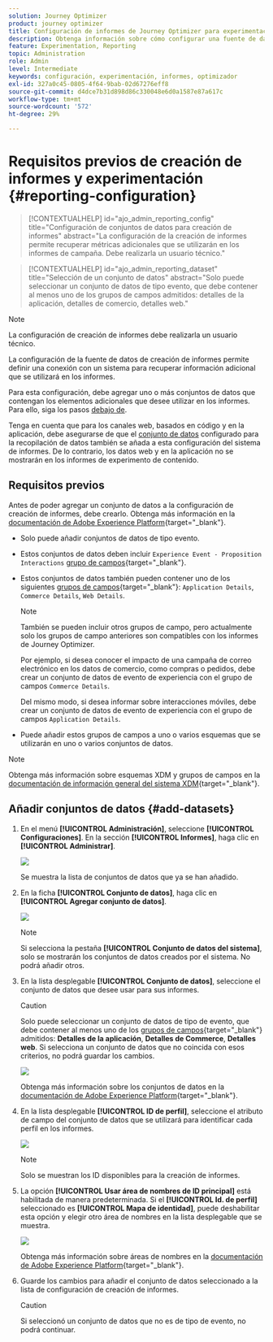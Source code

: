 ```yaml
---
solution: Journey Optimizer
product: journey optimizer
title: Configuración de informes de Journey Optimizer para experimentación
description: Obtenga información sobre cómo configurar una fuente de datos de creación de informes
feature: Experimentation, Reporting
topic: Administration
role: Admin
level: Intermediate
keywords: configuración, experimentación, informes, optimizador
exl-id: 327a0c45-0805-4f64-9bab-02d67276eff8
source-git-commit: d4dce7b31d898d86c330048e6d0a1587e87a617c
workflow-type: tm+mt
source-wordcount: '572'
ht-degree: 29%

---
```


# Requisitos previos de creación de informes y experimentación {#reporting-configuration}

>[!CONTEXTUALHELP]
>id="ajo_admin_reporting_config"
>title="Configuración de conjuntos de datos para creación de informes"
>abstract="La configuración de la creación de informes permite recuperar métricas adicionales que se utilizarán en los informes de campaña. Debe realizarla un usuario técnico."

>[!CONTEXTUALHELP]
>id="ajo_admin_reporting_dataset"
>title="Selección de un conjunto de datos"
>abstract="Solo puede seleccionar un conjunto de datos de tipo evento, que debe contener al menos uno de los grupos de campos admitidos: detalles de la aplicación, detalles de comercio, detalles web."

>[!NOTE]
>
>La configuración de creación de informes debe realizarla un usuario técnico.

La configuración de la fuente de datos de creación de informes permite definir una conexión con un sistema para recuperar información adicional que se utilizará en los informes.

Para esta configuración, debe agregar uno o más conjuntos de datos que contengan los elementos adicionales que desee utilizar en los informes. Para ello, siga los pasos [debajo de](#add-datasets).

Tenga en cuenta que para los canales web, basados en código y en la aplicación, debe asegurarse de que el [conjunto de datos](../data/get-started-datasets.md) configurado para la recopilación de datos también se añada a esta configuración del sistema de informes. De lo contrario, los datos web y en la aplicación no se mostrarán en los informes de experimento de contenido.

## Requisitos previos

Antes de poder agregar un conjunto de datos a la configuración de creación de informes, debe crearlo. Obtenga más información en la [documentación de Adobe Experience Platform](https://experienceleague.adobe.com/docs/experience-platform/catalog/datasets/user-guide.html#create){target="_blank"}.

* Solo puede añadir conjuntos de datos de tipo evento.

* Estos conjuntos de datos deben incluir `Experience Event - Proposition Interactions` [grupo de campos](https://experienceleague.adobe.com/docs/experience-platform/xdm/tutorials/create-schema-ui.html?lang=es#field-group){target="_blank"}.

* Estos conjuntos de datos también pueden contener uno de los siguientes [grupos de campos](https://experienceleague.adobe.com/docs/experience-platform/xdm/tutorials/create-schema-ui.html?lang=es#field-group){target="_blank"}: `Application Details`, `Commerce Details`, `Web Details`.

  >[!NOTE]
  >
  >También se pueden incluir otros grupos de campo, pero actualmente solo los grupos de campo anteriores son compatibles con los informes de Journey Optimizer.

  Por ejemplo, si desea conocer el impacto de una campaña de correo electrónico en los datos de comercio, como compras o pedidos, debe crear un conjunto de datos de evento de experiencia con el grupo de campos `Commerce Details`.

  Del mismo modo, si desea informar sobre interacciones móviles, debe crear un conjunto de datos de evento de experiencia con el grupo de campos `Application Details`.

  <!--The metrics corresponding to each field group are listed [here](#objective-list).-->

* Puede añadir estos grupos de campos a uno o varios esquemas que se utilizarán en uno o varios conjuntos de datos.

>[!NOTE]
>
>Obtenga más información sobre esquemas XDM y grupos de campos en la [documentación de información general del sistema XDM](https://experienceleague.adobe.com/docs/experience-platform/xdm/home.html?lang=es){target="_blank"}.

<!--
## Objectives corresponding to each field group {#objective-list}

The table below shows which metrics will be added to the **[!UICONTROL Objectives]** tab of your campaign reports for each field group.

| Field group | Objectives |
|--- |--- |
| Commerce Details | Price Total<br>Payment Amount<br>(Unique) Checkouts<br>(Unique) Product List Adds<br>(Unique) Product List Opens<br>(Unique) Product List Removal<br>(Unique) Product List Views<br>(Unique) Product Views<br>(Unique) Purchases<br>(Unique) Save For Laters<br>Product Price Total<br>Product Quantity |
| Application Details | (Unique) App Launches<br>First App Launches<br>(Unique) App Installs<br>(Unique) App Upgrades |
| Web Details | (Unique) Page Views |
-->

## Añadir conjuntos de datos {#add-datasets}

1. En el menú **[!UICONTROL Administración]**, seleccione **[!UICONTROL Configuraciones]**. En la sección **[!UICONTROL Informes]**, haga clic en **[!UICONTROL Administrar]**.

   ![](assets/reporting-config-menu.png)

   Se muestra la lista de conjuntos de datos que ya se han añadido.

1. En la ficha **[!UICONTROL Conjunto de datos]**, haga clic en **[!UICONTROL Agregar conjunto de datos]**.

   ![](assets/reporting-config-add.png)

   >[!NOTE]
   >
   >Si selecciona la pestaña **[!UICONTROL Conjunto de datos del sistema]**, solo se mostrarán los conjuntos de datos creados por el sistema. No podrá añadir otros.

1. En la lista desplegable **[!UICONTROL Conjunto de datos]**, seleccione el conjunto de datos que desee usar para sus informes.

   >[!CAUTION]
   >
   >Solo puede seleccionar un conjunto de datos de tipo de evento, que debe contener al menos uno de los [grupos de campos](https://experienceleague.adobe.com/docs/experience-platform/xdm/tutorials/create-schema-ui.html?lang=es#field-group){target="_blank"} admitidos: **Detalles de la aplicación**, **Detalles de Commerce**, **Detalles web**. Si selecciona un conjunto de datos que no coincida con esos criterios, no podrá guardar los cambios.

   ![](assets/reporting-config-datasets.png)

   Obtenga más información sobre los conjuntos de datos en la [documentación de Adobe Experience Platform](https://experienceleague.adobe.com/docs/experience-platform/catalog/datasets/overview.html?lang=es){target="_blank"}.

1. En la lista desplegable **[!UICONTROL ID de perfil]**, seleccione el atributo de campo del conjunto de datos que se utilizará para identificar cada perfil en los informes.

   ![](assets/reporting-config-profile-id.png)

   >[!NOTE]
   >
   >Solo se muestran los ID disponibles para la creación de informes.

1. La opción **[!UICONTROL Usar área de nombres de ID principal]** está habilitada de manera predeterminada. Si el **[!UICONTROL Id. de perfil]** seleccionado es **[!UICONTROL Mapa de identidad]**, puede deshabilitar esta opción y elegir otro área de nombres en la lista desplegable que se muestra.

   ![](assets/reporting-config-namespace.png)

   Obtenga más información sobre áreas de nombres en la [documentación de Adobe Experience Platform](https://experienceleague.adobe.com/docs/experience-platform/identity/namespaces.html?lang=es){target="_blank"}.

1. Guarde los cambios para añadir el conjunto de datos seleccionado a la lista de configuración de creación de informes.

   >[!CAUTION]
   >
   >Si seleccionó un conjunto de datos que no es de tipo de evento, no podrá continuar.


<!--
When building your campaign reports, you can now see the metrics corresponding to the field groups used in the datasets you added. Go to the **[!UICONTROL Objectives]** tab and select the metrics of your choice to better fine-tune your reports. [Learn more](content-experiment.md#objectives-global)

![](assets/reporting-config-objectives.png)

>[!NOTE]
>
>If you add several datasets, all data from all datasets will be available for reporting.


## How-to video {#video}

Understand how to configure Experience Platform reporting data sources.

>[!VIDEO]()
-->

